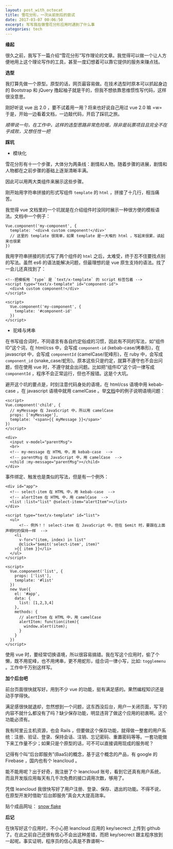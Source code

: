 ```yaml
---
layout: post_with_octocat
title: 雪花分形，一次从前到后的尝试
date: 2017-03-07 00:06:50
excerpt: 写写我在做雪花分形应用时遇到了什么事
categories: tech
---
```


**缘起**

很久之前，我写下一篇介绍“雪花分形”写作理论的文章。我觉得可以做一个让人方便地用上这个理论写作的工具，甚至一度幻想着可以靠它提供的服务来赚点钱。

**选型**

我打算先做一个原型。原型的话，网页最容易做。在技术选型时原本可以抓起身边的 Bootstrap 和 jQuery 撸起袖子就是干的，但我不想依靠思维惯性写代码，这样很没意思。

刚好听说 vue 出 2.0 ，要不试着用一用？将来也好说自己用过 vue 2.0 嘛 =w= 于是，开始一边看着文档，一边敲代码，开启了踩坑之旅。

*顺带说一句，在工作中，这样的选型思路非常危险哦，除非是玩票项目且完全不在乎成败，又想任性一把*

**踩坑**

- 模块化

雪花分形有十一个步骤，大体分为两条线：剧情和人物。随着步骤的进展，剧情和人物都在之前步骤的基础上逐渐清晰丰满。

因此可以用两大类组件来展示这些步骤。

刚开始用字符串拼接的形式写组件 `template` 的 `html` ，拼接了十几行，相当痛苦。

我觉得 vue 文档里的一个坑就是在介绍组件时没同时展示一种很方便的模板语法。文档中一个例子：

```
Vue.component('my-component', {
  template: '<div>A custom component!</div>'
  // 这里的 template 很简单，如果 template 是一大堆的 html ，写起来很累，读起来也很累
})
```

我用字符串拼接的形式写了两个组件的 `html` 之后，太难受，终于忍不住要找点别的写法。虽然 es6 的语法能解决问题，但最理想的是 vue 原生支持的语法。找了一会儿还真找到了：

```
<!--把模板用 `type` 是 `text/x-template` 的 script 标签包着 -->
<script type="text/x-template" id="component-id">
  <div>A custom component!</div>
</script>

<script>
  Vue.component('my-component', {
    template: '#component-id'
  })
</script>
```

- 驼峰与烤串

在书写组合词时，不同语言有各自约定俗成的习惯，因此有不同的写法，如“组件ID”这个词，在 html/css 中，会写成 `component-id` (kebab-case/烤串形)，在 javascript 中，会写成 `componentId` (camelCase/驼峰形)，在 ruby 中，会写成 `component_id` (snake_case/蛇形)。原本这些只是约定，就算不遵守也不会出问题，但在使用 vue 时，不遵守就会出问题。比如把“组件ID”这个词一律写成 `componentId` ，程序不会正常运行，但也不报错。这是个大坑。

避开这个坑的要点是，时刻注意代码身处的语境，在 html/css 语境中用 kebab-case ，在 javascript 语境中就用 camelCase 。举[文档](https://vuejs.org/v2/guide/components.html#camelCase-vs-kebab-case)中的例子说明语境问题：

```
<script>
Vue.component('child', {
  // myMessage 在 JavaScript 中，所以用 camelCase
  props: ['myMessage'],
  template: '<span>{{ myMessage }}</span>'
}) 
</script>

<div>
  <input v-model="parentMsg">
  <br>
  <!-- my-message 在 HTML 中，用 kebab-case  -->
  <!-- parentMsg 在 JavaScript 中，用 camelCase  -->
  <child :my-message="parentMsg"></child>
</div>
```

事件绑定、触发也是类似的写法，但是有一个例外：

```
<div id="app">
  <!-- select-item 在 HTML 中，用 kebab-case  -->
  <!-- alertItem 在 HTML 中，用 camelCase  -->
  <list :list="list" @select-item="alertItem"></list>
</div>

<script type="text/x-template" id="list">
  <ul>
      <!-- 例外！！ select-item 在 JavaScript 中，但在 $emit 时，要跟在上面声明时的保持一样  -->
    <li
      v-for="(item, index) in list"
      @click="$emit('select-item', item)"
    >{{ item }}</li>
  </ul>
</script>

<script>
  Vue.component('list', {
    props: ['list'],
    template: '#list'
  })
  new Vue({
    el: '#app',
    data: {
      list: [1,2,3,4]
    },
    methods: {
      // alertItem 在 HTML 中，用 camelCase
      alertItem: function(item){
        window.alert(item);
      }
    }
  })
</script>
```

使用 vue 时，要经常切换语境，所以很容易搞错。我在写这个应用时，偷了个懒，既不用驼峰，也不用烤串，更不用蛇形，组合词一律小写，比如: `togglemenu` 。工作中千万别这样写。

**加个后台吧**

前台页面很快就写好。用到不少 vue 的功能，挺有满足感的。果然编程知识还是动手学得快。

满足感很快就退却，忽然想到一个问题，这东西没后台，用户一关闭页面，写下的内容不就什么都没有了吗？缺少保存功能，明显违背了做这个应用的初衷啊。这个功能必须有。

我有阿里云主机资源，也会 Rails ，但要做这个保存功能，就得做一整套的用户系统：注册、验证、登录、保持会话、注销、忘记密码、重置密码等等。一套功能做下来工作量不少；如果只是个原型的话，可不可以直接调用现成的服务呢？

记得有个叫“后台即服务”(BaaS)的概念，基于这个概念的产品，有 google 的 Firebase ，国内也有个 leancloud 。

能不能用呢？出于好奇，我注册了个 leancloud 账号，看到它还真有用户系统，而且开发版应用每天有几千次免费的接口调用次数，够用了。

凭借 leancloud 我很快写好了用户注册、登录、保存、退出的功能。不得不说，在原型开发时借助“后台即服务”真会大大提高效率。

贴个成品网址： [snow flake](https://judes.me/snow_flake/)

**后记**

在快写好这个应用时，不小心把 leancloud 应用的 key/secrect 上传到 github 了。在此之前自己还很有信心不会出这种差错，而把 key/secrect 跟主程序放到一起呢。事实证明，程序员的信心真是不靠谱啊～